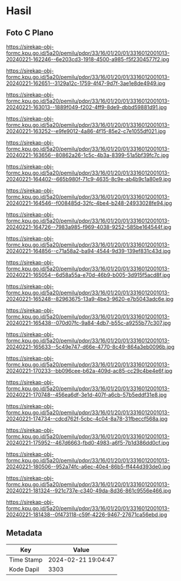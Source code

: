 # Hasil

## Foto C Plano

https://sirekap-obj-formc.kpu.go.id/5a20/pemilu/pdpr/33/16/01/20/01/3316012001013-20240221-162246--6e203cd3-1918-4500-a985-f5f2304577f2.jpg

https://sirekap-obj-formc.kpu.go.id/5a20/pemilu/pdpr/33/16/01/20/01/3316012001013-20240221-162651--3129a12c-1759-4f47-9d7f-3ae1e8de4949.jpg

https://sirekap-obj-formc.kpu.go.id/5a20/pemilu/pdpr/33/16/01/20/01/3316012001013-20240221-163013--1889f049-f202-4ff9-8de9-dbbd59881d91.jpg

https://sirekap-obj-formc.kpu.go.id/5a20/pemilu/pdpr/33/16/01/20/01/3316012001013-20240221-163252--e9fe9012-4a86-4f15-85e2-c7e1055df021.jpg

https://sirekap-obj-formc.kpu.go.id/5a20/pemilu/pdpr/33/16/01/20/01/3316012001013-20240221-163656--80862a26-1c5c-4b3a-8399-51a5bf39fc7c.jpg

https://sirekap-obj-formc.kpu.go.id/5a20/pemilu/pdpr/33/16/01/20/01/3316012001013-20240221-164402--665b980f-71c9-4635-8c9e-ab4b9c1a80e9.jpg

https://sirekap-obj-formc.kpu.go.id/5a20/pemilu/pdpr/33/16/01/20/01/3316012001013-20240221-164546--f008485d-32fc-4be4-b248-24933028fe94.jpg

https://sirekap-obj-formc.kpu.go.id/5a20/pemilu/pdpr/33/16/01/20/01/3316012001013-20240221-164726--7983a985-f969-4038-9252-585be164544f.jpg

https://sirekap-obj-formc.kpu.go.id/5a20/pemilu/pdpr/33/16/01/20/01/3316012001013-20240221-164856--c71a58a2-ba94-4544-9d39-139ef831c43d.jpg

https://sirekap-obj-formc.kpu.go.id/5a20/pemilu/pdpr/33/16/01/20/01/3316012001013-20240221-165054--6d58a55a-e70d-46b9-b005-3d915f5acd8f.jpg

https://sirekap-obj-formc.kpu.go.id/5a20/pemilu/pdpr/33/16/01/20/01/3316012001013-20240221-165248--82963675-13a9-4be3-9620-e7b5043adc6e.jpg

https://sirekap-obj-formc.kpu.go.id/5a20/pemilu/pdpr/33/16/01/20/01/3316012001013-20240221-165438--070d07fc-9a84-4db7-b55c-a9255b77c307.jpg

https://sirekap-obj-formc.kpu.go.id/5a20/pemilu/pdpr/33/16/01/20/01/3316012001013-20240221-165633--5c49e747-d66e-4770-8c49-864a3eb0096b.jpg

https://sirekap-obj-formc.kpu.go.id/5a20/pemilu/pdpr/33/16/01/20/01/3316012001013-20240221-170233--bb096cee-b62a-409d-ac85-cc29c4be4e6f.jpg

https://sirekap-obj-formc.kpu.go.id/5a20/pemilu/pdpr/33/16/01/20/01/3316012001013-20240221-170748--456ea6df-3e1d-407f-a6cb-57b5eddf31e8.jpg

https://sirekap-obj-formc.kpu.go.id/5a20/pemilu/pdpr/33/16/01/20/01/3316012001013-20240221-174734--cdcd762f-5cbc-4c04-8a78-31fbeccf568a.jpg

https://sirekap-obj-formc.kpu.go.id/5a20/pemilu/pdpr/33/16/01/20/01/3316012001013-20240221-175952--467d6663-fbd0-4983-a6f5-7b1d386dd0cf.jpg

https://sirekap-obj-formc.kpu.go.id/5a20/pemilu/pdpr/33/16/01/20/01/3316012001013-20240221-180506--952a74fc-a6ec-40e4-86b5-ff444d393de0.jpg

https://sirekap-obj-formc.kpu.go.id/5a20/pemilu/pdpr/33/16/01/20/01/3316012001013-20240221-181324--921c737e-c340-49da-8d36-861c9556e466.jpg

https://sirekap-obj-formc.kpu.go.id/5a20/pemilu/pdpr/33/16/01/20/01/3316012001013-20240221-181438--0f473118-c59f-4226-9467-27671ca56ebd.jpg


## Metadata

| Key        | Value               |
| ---------- | ------------------- |
| Time Stamp | 2024-02-21 19:04:47 |
| Kode Dapil | 3303                |



